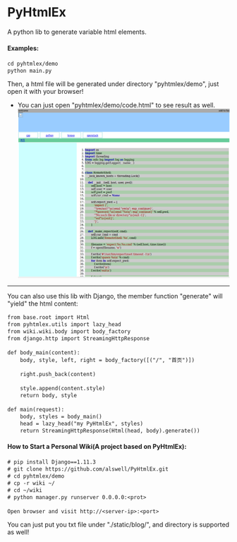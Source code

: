 # PyHtmlEx
A python lib to generate variable html elements.
#### Examples:
```
cd pyhtmlex/demo
python main.py
```
Then, a html file will be generated under directory "pyhtmlex/demo", just open it with your browser!
- You can just open "pyhtmlex/demo/code.html" to see result as well.
![code](static/img/code.png)
* * *
You can also use this lib with Django, the member function "generate" will "yield" the html content:
```
from base.root import Html
from pyhtmlex.utils import lazy_head
from wiki.wiki.body import body_factory
from django.http import StreamingHttpResponse

def body_main(content):
    body, style, left, right = body_factory([("/", "首页")])

    right.push_back(content)

    style.append(content.style)
    return body, style

def main(request):
    body, styles = body_main()
    head = lazy_head("my PyHtmlEx", styles)
    return StreamingHttpResponse(Html(head, body).generate())

```

#### How to Start a Personal Wiki(A project based on PyHtmlEx):

```
# pip install Django==1.11.3
# git clone https://github.com/alswell/PyHtmlEx.git
# cd pyhtmlex/demo
# cp -r wiki ~/
# cd ~/wiki
# python manager.py runserver 0.0.0.0:<prot>

Open browser and visit http://<server-ip>:<port>
```
You can just put you txt file under "./static/blog/", and directory is supported as well!
